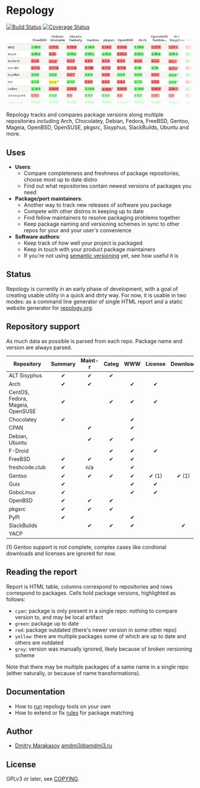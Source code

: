 # Repology

[![Build Status](https://travis-ci.org/AMDmi3/repology.svg?branch=master)](https://travis-ci.org/AMDmi3/repology)
[![Coverage Status](https://coveralls.io/repos/github/AMDmi3/repology/badge.svg?branch=master)](https://coveralls.io/github/AMDmi3/repology?branch=master)

![Example report](docs/screenshot.png)

Repology tracks and compares package versions along multiple
repositories including Arch, Chocolatey, Debian, Fedora, FreeBSD,
Gentoo, Mageia, OpenBSD, OpenSUSE, pkgsrc, Sisyphus, SlackBuilds,
Ubuntu and more.

## Uses

- **Users**:
  - Compare completeness and freshness of package repositories,
    choose most up to date distro
  - Find out what repositories contain newest versions of packages
    you need
- **Package/port maintainers**:
  - Another way to track new releases of software you package
  - Compete with other distros in keeping up to date
  - Find fellow maintainers to resolve packaging problems together
  - Keep package naming and versioning schemes in sync to other
    repos for your and your user's convenience
- **Software authors**:
  - Keep track of how well your project is packaged
  - Keep in touch with your product package maintainers
  - If you're not using [semantic versioning](http://semver.org/)
    yet, see how useful it is

## Status

Repology is currently in an early phase of development, with a goal
of creating usable utility in a quick and dirty way. For now, it is
usable in two modes: as a command line generator of single HTML
report and a static website generator for [repology.org](repology.org).

## Repository support

As much data as possible is parsed from each repo. Package name and
version are always parsed.

| Repository                       | Summary | Maint-r | Categ | WWW | License | Download |
|----------------------------------|:-------:|:-------:|:-----:|:---:|:-------:|:--------:|
| ALT Sisyphus                     | ✔       | ✔       | ✔     |     |         |          |
| Arch                             | ✔       | ✔       |       | ✔   | ✔       |          |
| CentOS, Fedora, Mageia, OpenSUSE | ✔       |         | ✔     | ✔   | ✔       |          |
| Chocolatey                       | ✔       |         |       | ✔   |         |          |
| CPAN                             |         | ✔       |       | ✔   |         |          |
| Debian, Ubuntu                   |         | ✔       | ✔     | ✔   |         |          |
| F-Droid                          |         |         | ✔     | ✔   | ✔       |          |
| FreeBSD                          | ✔       | ✔       | ✔     | ✔   |         |          |
| freshcode.club                   | ✔       | n/a     |       | ✔   |         |          |
| Gentoo                           | ✔       | ✔       | ✔     | ✔   | ✔ (1)   | ✔ (1)    |
| Guix                             | ✔       |         |       | ✔   | ✔       |          |
| GoboLinux                        | ✔       |         |       | ✔   | ✔       |          |
| OpenBSD                          | ✔       | ✔       | ✔     |     |         |          |
| pkgsrc                           | ✔       | ✔       | ✔     |     |         |          |
| PyPi                             | ✔       |         |       | ✔   |         |          |
| SlackBuilds                      |         | ✔       | ✔     | ✔   |         | ✔        |
| YACP                             |         |         |       |     |         |          |

(1) Gentoo support is not complete, complex cases like condional downloads and licenses
are ignored for now.

## Reading the report

Report is HTML table, columns correspond to repositories and rows
correspond to packages. Cells hold package versions, highlighted
as follows:

- ```cyan```: package is only present in a single repo: nothing to
              compare version to, and may be local artifact
- ```green```: package up to date
- ```red```: package outdated (there's newer version in some other repo)
- ```yellow```: there are multiple packages some of which are up to date
                and others are outdated
- ```gray```: version was manually ignored, likely because of broken
              versioning scheme

Note that there may be multiple packages of a same name in a single repo
(either naturally, or because of name transformations).

## Documentation

- How to [run](docs/RUNNING.md) repology tools on your own
- How to extend or fix [rules](docs/RULES.md) for package matching

## Author

* [Dmitry Marakasov](https://github.com/AMDmi3) <amdmi3@amdmi3.ru>

## License

GPLv3 or later, see [COPYING](COPYING).
